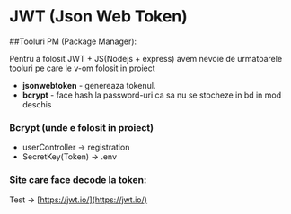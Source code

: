 # JWT (Json Web Token)

##Tooluri PM (Package Manager):

Pentru a folosit JWT + JS(Nodejs + express) avem nevoie de urmatoarele tooluri pe care le v-om folosit in proiect

- <b>jsonwebtoken</b> - genereaza tokenul.
- <b>bcrypt</b> - face hash la password-uri ca sa nu se stocheze in bd in mod deschis


### Bcrypt (unde e folosit in proiect)

- userController -> registration
- SecretKey(Token) -> .env


### Site care face decode la token:

Test -> [https://jwt.io/](https://jwt.io/)